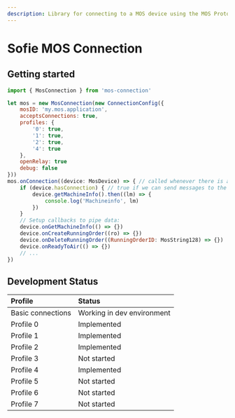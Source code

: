 ```yaml
---
description: Library for connecting to a MOS device using the MOS Protocol.
---
```


# Sofie MOS Connection

## Getting started

```javascript
import { MosConnection } from 'mos-connection'

let mos = new MosConnection(new ConnectionConfig({
    mosID: 'my.mos.application',
    acceptsConnections: true,
    profiles: {
        '0': true,
        '1': true,
        '2': true,
        '4': true
    },
    openRelay: true
    debug: false
}))
mos.onConnection((device: MosDevice) => { // called whenever there is a new connection to a mos-device
    if (device.hasConnection) { // true if we can send messages to the mos-server
        device.getMachineInfo().then((lm) => {
            console.log('Machineinfo', lm)
        })
    }
    // Setup callbacks to pipe data:
    device.onGetMachineInfo(() => {})
    device.onCreateRunningOrder((ro) => {})
    device.onDeleteRunningOrder((RunningOrderID: MosString128) => {})
    device.onReadyToAir(() => {})
    // ...
})
```

## Development Status

| Profile | Status |
| :--- | :--- |
| Basic connections | Working in dev environment |
| Profile 0 | Implemented |
| Profile 1 | Implemented |
| Profile 2 | Implemented |
| Profile 3 | Not started |
| Profile 4 | Implemented |
| Profile 5 | Not started |
| Profile 6 | Not started |
| Profile 7 | Not started |

